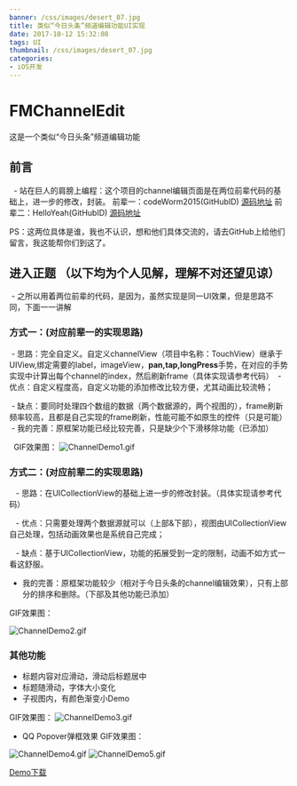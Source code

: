 ```yaml
---
banner: /css/images/desert_07.jpg
title: 类似“今日头条”频道编辑功能UI实现
date: 2017-10-12 15:32:08
tags: UI
thumbnail: /css/images/desert_07.jpg
categories:
- iOS开发
---
```

# FMChannelEdit
这是一个类似“今日头条”频道编辑功能
## 前言
  - 站在巨人的肩膀上编程：这个项目的channel编辑页面是在两位前辈代码的基础上，进一步的修改，封装。
前辈一：codeWorm2015(GitHubID)
[源码地址](https://github.com/codeWorm2015/channelEdit.git)
前辈二：HelloYeah(GitHubID)
[源码地址](https://github.com/HelloYeah/DraggingSort.git)

PS：这两位具体是谁，我也不认识，想和他们具体交流的，请去GitHub上给他们留言，我这能帮你们到这了。
## 进入正题 （以下均为个人见解，理解不对还望见谅）

<!--more-->

 - 之所以用着两位前辈的代码，是因为，虽然实现是同一UI效果，但是思路不同，下面一一讲解
### 方式一：(对应前辈一的实现思路)
 - 思路：完全自定义。自定义channelView（项目中名称：TouchView）继承于UIView,绑定需要的label，imageView，**pan,tap,longPress**手势，在对应的手势实现中计算出每个channel的index，然后刷新frame（具体实现请参考代码）
 - 优点：自定义程度高，自定义功能的添加修改比较方便，尤其动画比较流畅；

 - 缺点：要同时处理四个数组的数据（两个数据源的，两个视图的），frame刷新频率较高，且都是自己实现的frame刷新，性能可能不如原生的控件（只是可能）
 - 我的完善：原框架功能已经比较完善，只是缺少个下滑移除功能（已添加）

  GIF效果图：
![ChannelDemo1.gif](http://upload-images.jianshu.io/upload_images/2149459-7c71859bb6226b4c.gif?imageMogr2/auto-orient/strip)
        
### 方式二：(对应前辈二的实现思路)
   - 思路：在UICollectionView的基础上进一步的修改封装。（具体实现请参考代码）

   - 优点：只需要处理两个数据源就可以（上部&下部），视图由UICollectionView自己处理，包括动画效果也是系统自己完成；

   - 缺点：基于UICollectionView，功能的拓展受到一定的限制，动画不如方式一看这舒服。

   - 我的完善：原框架功能较少（相对于今日头条的channel编辑效果），只有上部分的排序和删除。（下部及其他功能已添加）

GIF效果图：

![ChannelDemo2.gif](http://upload-images.jianshu.io/upload_images/2149459-dbc37e3f218f6f3e.gif?imageMogr2/auto-orient/strip)

### 其他功能
- 标题内容对应滑动，滑动后标题居中
- 标题随滑动，字体大小变化
- 子视图内，有颜色渐变小Demo

GIF效果图：
![ChannelDemo3.gif](http://upload-images.jianshu.io/upload_images/2149459-5cae7ff8f5bff58e.gif?imageMogr2/auto-orient/strip)

- QQ Popover弹框效果
GIF效果图：


![ChannelDemo4.gif](http://upload-images.jianshu.io/upload_images/2149459-08e473288fa994e6.gif?imageMogr2/auto-orient/strip)
![ChannelDemo5.gif](http://upload-images.jianshu.io/upload_images/2149459-2c7cb04be6fd2f25.gif?imageMogr2/auto-orient/strip)


[Demo下载](https://github.com/OSzhou/FMChannelEdit.git)
